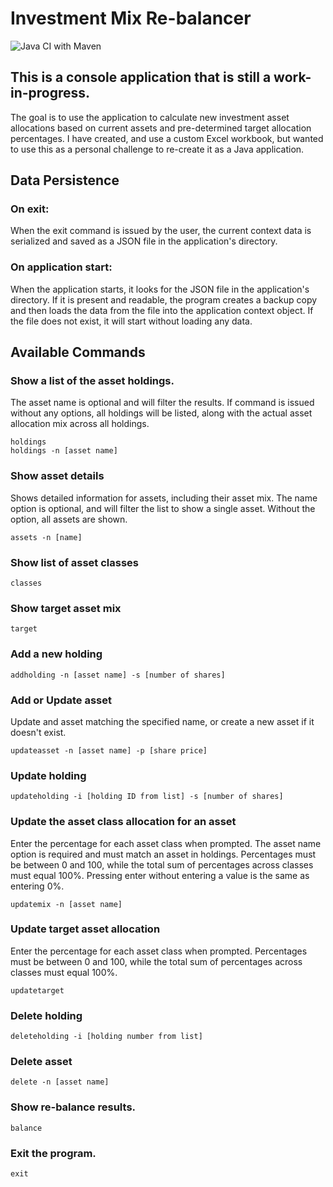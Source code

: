 # Investment Mix Re-balancer
![Java CI with Maven](https://github.com/clstephenson/investment-rebalancer/workflows/Java%20CI%20with%20Maven/badge.svg?branch=master)
## This is a console application that is still a work-in-progress.
The goal is to use the application to calculate new investment asset allocations based on current assets
and pre-determined target allocation percentages. I have created, and use a custom Excel workbook, but wanted 
to use this as a personal challenge to re-create it as a Java application.

## Data Persistence
### On exit:
When the exit command is issued by the user, the current context data is serialized and saved as a JSON file in the application's directory.

### On application start:
When the application starts, it looks for the JSON file in the application's directory. If it is present and readable, the program creates a backup copy and then loads the data from the file into the application context object. If the file does not exist, it will start without loading any data.

## Available Commands

### Show a list of the asset holdings.
The asset name is optional and will filter the results. If command is issued without any options, all holdings will 
be listed, along with the actual asset allocation mix across all holdings.
```
holdings
holdings -n [asset name]
```

### Show asset details
Shows detailed information for assets, including their asset mix. The name option is optional, and will filter the list to show a single asset. Without the option, all assets are shown.
```
assets -n [name]
```

### Show list of asset classes
```
classes
```

### Show target asset mix
```
target
```

### Add a new holding
```    
addholding -n [asset name] -s [number of shares]
```  


### Add or Update asset
Update and asset matching the specified name, or create a new asset if it doesn't exist.
```    
updateasset -n [asset name] -p [share price]
``` 

### Update holding
```    
updateholding -i [holding ID from list] -s [number of shares]
``` 

### Update the asset class allocation for an asset
Enter the percentage for each asset class when prompted. The asset name option is required and must match an asset in holdings. Percentages must be between 0 and 100, while the total sum of percentages across classes must equal 100%. Pressing enter without entering a value is the same as entering 0%.
```
updatemix -n [asset name]
```

### Update target asset allocation
Enter the percentage for each asset class when prompted. Percentages must be between 0 and 100, while the total sum of percentages across classes must equal 100%.
```
updatetarget
```

### Delete holding
```    
deleteholding -i [holding number from list]
```
   
### Delete asset
```    
delete -n [asset name]
```

### Show re-balance results.
```
balance
```    

### Exit the program.
```    
exit
```    